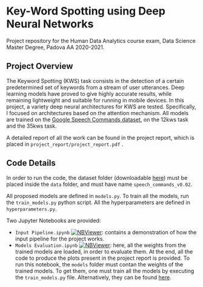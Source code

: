 # Key-Word Spotting using Deep Neural Networks

Project repository for the Human Data Analytics course exam, Data Science Master Degree, Padova AA 2020-2021.

## Project Overview

The Keyword Spotting (KWS) task consists in the detection of a certain predetermined set of keywords from a stream of user utterances. Deep learning models have proved to give highly accurate results, while remaining lightweight and suitable for running in mobile devices.
In this project, a variety deep neural architectures for KWS are tested. Specifically, I focused on architectures based on the attention mechanism. All models are trained on the [Google Speech Commands dataset](https://www.tensorflow.org/datasets/catalog/speech_commands?hl=en), on the 12kws task and the 35kws task.

A detailed report of all the work can be found in the project report, which is placed in `project_report/project_report.pdf` .

## Code Details

In order to run the code, the dataset folder (downloadable [here](http://download.tensorflow.org/data/speech_commands_v0.02.tar.gz)) must be placed inside the `data` folder, and must have name `speech_commands_v0.02`.

All proposed models are defined in `models.py`. To train all the models, run the `train_models.py` python script. All the hyperparameters are defined in `hyperparameters.py`.

Two Jupyter Notebooks are provided:
 - `Input Pipeline.ipynb` [![NBViewer](https://github.com/jupyter/design/blob/master/logos/Badges/nbviewer_badge.svg)](https://nbviewer.jupyter.org/github/rmazzier/HDA-Project-Key-Word-Spotting/blob/main/Input%20Pipeline.ipynb):
 contains a demonstration of how the input pipeline for the project works. 
 - `Models Evaluation.ipynb` [![NBViewer](https://github.com/jupyter/design/blob/master/logos/Badges/nbviewer_badge.svg)](): here, all the weights from the trained models are loaded, in order to evaluate them. At the end, all the code to produce the plots present in the project report is provided. To run this notebook, the `models` folder must contan the weights of the trained models. To get them, one must train all the models by executing the `train_models.py` file. Alternatively, they can be found [here](https://drive.google.com/file/d/1c74-zhuSnt1hY_qqpew3TAvMFKTK3VdD/view?usp=sharing).

